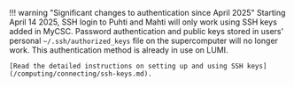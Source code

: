 !!! warning "Significant changes to authentication since April 2025"
    Starting April 14 2025, SSH login to Puhti and Mahti will only work using
    SSH keys added in MyCSC. Password authentication and public keys stored in
    users' personal `~/.ssh/authorized_keys` file on the supercomputer will no
    longer work. This authentication method is already in use on LUMI.

    [Read the detailed instructions on setting up and using SSH keys](/computing/connecting/ssh-keys.md).
